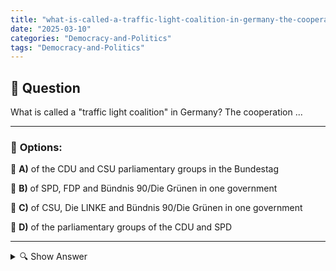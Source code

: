 ```yaml
---
title: "what-is-called-a-traffic-light-coalition-in-germany-the-cooperation-"
date: "2025-03-10"
categories: "Democracy-and-Politics"
tags: "Democracy-and-Politics"
---
```


## 📌 **Question**

What is called a "traffic light coalition" in Germany? The cooperation ...



---

### 📝 **Options:**

🔘 **A)** of the CDU and CSU parliamentary groups in the Bundestag

🔘 **B)** of SPD, FDP and Bündnis 90/Die Grünen in one government

🔘 **C)** of CSU, Die LINKE and Bündnis 90/Die Grünen in one government

🔘 **D)** of the parliamentary groups of the CDU and SPD

---

<details>
  <summary>🔍 Show Answer</summary>

  <p>
💡  <b>Correct Answer:</b>  b
  </p>
  <p>
    📖<b>Explanation:</b>
    A "traffic light coalition" in Germany refers to a government constellation consisting of three parties: the Social Democratic Party of Germany (SPD) – red, the Free Democratic Party (FDP) – yellow and Alliance 90/The Greens – green. The term "traffic light" is derived from the respective party colors, similar to the colors of a traffic light. Such coalitions enable the parties to bundle their different political goals and jointly form a government majority in the Bundestag.
  </p>
</details>
